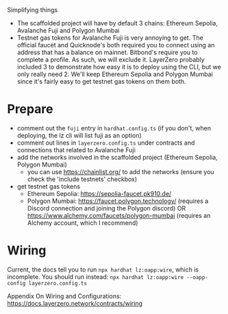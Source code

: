 Simplifying things
- The scaffolded project will have by default 3 chains: Ethereum Sepolia, Avalanche Fuji and Polygon Mumbai
- Testnet gas tokens for Avalanche Fuji is very annoying to get. The official faucet and Quicknode's both required you to connect using an address that has a balance on mainnet. Bitbond's require you to complete a profile. As such, we will exclude it. LayerZero probably included 3 to demonstrate how easy it is to deploy using the CLI, but we only really need 2. We'll keep Ethereum Sepolia and Polygon Mumbai since it's fairly easy to get testnet gas tokens on them both.

# Prepare
- comment out the `fuji` entry in `hardhat.config.ts` (if you don't, when deploying, the lz cli will list fuji as an option)
- comment out lines in `layerzero.config.ts` under contracts and connections that related to Avalanche Fuji
- add the networks involved in the scaffolded project (Ethereum Sepolia, Polygon Mumbai)
  - you can use https://chainlist.org/ to add the networks (ensure you check the 'include testnets' checkbox) 
- get testnet gas tokens
  - Ethereum Sepolia: https://sepolia-faucet.pk910.de/
  - Polygon Mumbai: https://faucet.polygon.technology/ (requires a Discord connection and joining the Polygon discord) OR https://www.alchemy.com/faucets/polygon-mumbai (requires an Alchemy account, which I recommend)

# Wiring
Current, the docs tell you to run `npx hardhat lz:oapp:wire`, which is incomplete. You should run instead: `npx hardhat lz:oapp:wire --oapp-config layerzero.config.ts`

Appendix
On Wiring and Configurations: https://docs.layerzero.network/contracts/wiring
